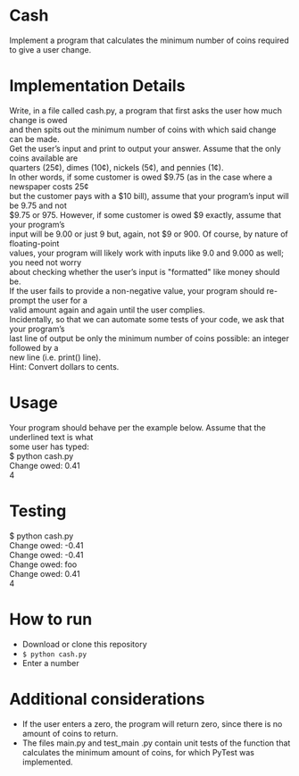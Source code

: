 # Cash
Implement a program that calculates the minimum number of coins required to give a user
change.
# Implementation Details
Write, in a file called cash.py, a program that first asks the user how much change is owed <br />
and then spits out the minimum number of coins with which said change can be made. <br /> 
Get the user’s input and print to output your answer. Assume that the only coins available are <br />
quarters (25¢), dimes (10¢), nickels (5¢), and pennies (1¢). <br />
In other words, if some customer is owed $9.75 (as in the case where a newspaper costs 25¢ <br />
but the customer pays with a $10 bill), assume that your program’s input will be 9.75 and not <br />
$9.75 or 975. However, if some customer is owed $9 exactly, assume that your program’s <br />
input will be 9.00 or just 9 but, again, not $9 or 900. Of course, by nature of floating-point <br />
values, your program will likely work with inputs like 9.0 and 9.000 as well; you need not worry <br />
about checking whether the user’s input is &quot;formatted&quot; like money should be. <br />
If the user fails to provide a non-negative value, your program should re-prompt the user for a <br />
valid amount again and again until the user complies. <br />
Incidentally, so that we can automate some tests of your code, we ask that your program’s <br />
last line of output be only the minimum number of coins possible: an integer followed by a <br />
new line (i.e. print() line). <br />
Hint: Convert dollars to cents. <br />
# Usage
Your program should behave per the example below. Assume that the underlined text is what <br />
some user has typed: <br />
$ python cash.py <br />
Change owed: 0.41 <br />
4 <br />
# Testing
$ python cash.py <br />
Change owed: -0.41 <br />
Change owed: -0.41 <br />
Change owed: foo <br />
Change owed: 0.41 <br />
4 <br />
# How to run
- Download or clone this repository
- ` $ python cash.py `
- Enter a number
# Additional considerations
- If the user enters a zero, the program will return zero, since there is no amount of coins to return.
- The files main.py and test_main .py contain unit tests of the function that calculates the minimum amount of coins, for which PyTest was implemented.


